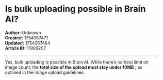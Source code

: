 # Is bulk uploading possible in Brain AI?

**Author:** Unknown  
**Created:** 1754057471  
**Updated:** 1754057484  
**Article ID:** 11906207  

---

Yes, bulk uploading is possible in Brain AI. While there’s no hard limit on image count, the **total size of the upload must stay under 10MB** , as outlined in the image upload guidelines.
